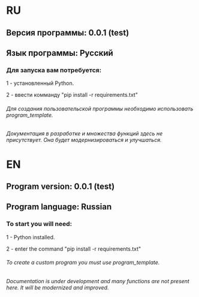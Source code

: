 <h1>RU</h1>
<h2>Версия программы: 0.0.1 (test)</h2>
<h2>Язык программы: Русский</h2>
<h3>Для запуска вам потребуется:</h3>
<p>1 - установленный Python.</p>
<p>2 - ввести комманду "pip install -r requirements.txt"</p>

<h6>Для создания пользовательской программы необходимо использовать program_template.</h6>
<h6>Документация в разработке и множества функций здесь не присутствует. Она будет модернизироваться и улучшаться.</h6>

<h1>EN</h1>
<h2>Program version: 0.0.1 (test)</h2>
<h2>Program language: Russian</h2>
<h3>To start you will need:</h3>
<p>1 - Python installed.</p>
<p>2 - enter the command "pip install -r requirements.txt"</p>

<h6>To create a custom program you must use program_template.</h6>
<h6>Documentation is under development and many functions are not present here. It will be modernized and improved.</h6>